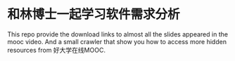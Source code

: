# 和林博士一起学习软件需求分析

This repo provide the download links to almost all the slides appeared in the mooc video. And a small crawler that show you how to access more hidden resources from 好大学在线MOOC.